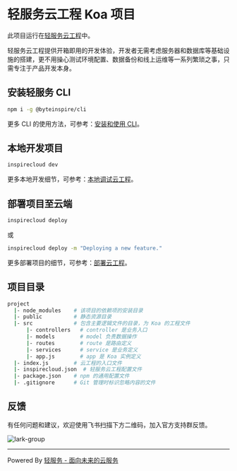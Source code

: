 # 轻服务云工程 Koa 项目

此项目运行在[轻服务云工程](https://qingfuwu.cn/docs/cloud-project/quickstart.html)中。

轻服务云工程提供开箱即用的开发体验，开发者无需考虑服务器和数据库等基础设施的搭建，更不用操心测试环境配置、数据备份和线上运维等一系列繁琐之事，只需专注于产品开发本身。

## 安装轻服务 CLI

```sh
npm i -g @byteinspire/cli
```

更多 CLI 的使用方法，可参考：[安装和使用 CLI](https://qingfuwu.cn/docs/cloud-project/cli.html)。

## 本地开发项目

```sh
inspirecloud dev
```

更多本地开发细节，可参考：[本地调试云工程](https://qingfuwu.cn/docs/cloud-project/dev.html)。

## 部署项目至云端

```sh
inspirecloud deploy
```

或

```sh
inspirecloud deploy -m "Deploying a new feature."
```

更多部署项目的细节，可参考：[部署云工程](https://qingfuwu.cn/docs/cloud-project/deploy.html)。

## 项目目录

```sh
project
  |- node_modules    # 该项目的依赖项的安装目录
  |- public          # 静态资源目录
  |- src             # 包含主要逻辑文件的目录，为 Koa 的工程文件
      |- controllers   # controller 是业务入口
      |- models        # model 负责数据操作
      |- routes        # route 是路由定义
      |- services      # service 是业务定义
      |- app.js        # app 是 Koa 实例定义
  |- index.js        # 云工程的入口文件
  |- inspirecloud.json  # 轻服务云工程配置文件
  |- package.json    # npm 的通用配置文件
  |- .gitignore      # Git 管理时标识忽略内容的文件
```

## 反馈

有任何问题和建议，欢迎使用飞书扫描下方二维码，加入官方支持群反馈。

![lark-group](https://tosv.byted.org/obj/eden-internal/fuvazli/inspirecloud-external-qrcode-lark.png)

---
Powered By [轻服务 - 面向未来的云服务](https://qingfuwu.cn)
